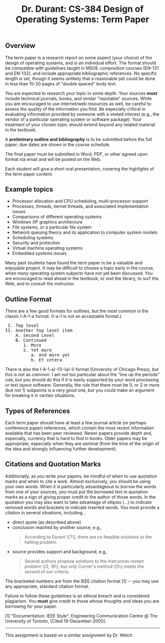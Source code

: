 ﻿---
title: "Dr. Durant: CS-384 Design of Operating Systems: Term Paper"
---

## Overview

The term paper is a research report on some aspect (your choice) of the design of
operating systems, and is an individual effort. The format should be compatible with
guidelines taught in MSOE composition courses (EN-131 and EN-132), and include appropriate
bibliographic references. No specific length is set, though it seems unlikely that a
reasonable job could be done in less than 15-20 pages of &quot;double spaced&quot; body
text.

You are expected to research your topic in some depth. Your sources <b>must</b>
include technical journals, books, and similar &quot;reputable&quot; sources. While you
are encouraged to use internet/web resources as well, be careful to assess the quality of
the information you find. Be especially critical in evaluating information provided by
someone with a vested interest (e.g., the vendor of a particular operating system or
software package). Your treatment of your chosen topic should extend beyond any related
material in the textbook.

A __preliminary outline and bibliography__ is to be submitted before the
full paper; due dates are shown in the course schedule.

The final paper must be submitted in Word, PDF, or other agreed upon
format via email and will be posted on the Web.

Each student will give a short oral presentation, covering the highlights of the term
paper content.

## Example topics

* Processor allocation and CPU scheduling, multi-processor support
* Processes, threads, kernel threads, and associated implementation issues
* Comparisons of different operating systems
* Windows XP graphics architecture
* File systems, or a particular file system
* Network queuing theory and its application to computer system models
* Scheduling systems
* Security and protection
* Virtual machine operating systems
* Embedded systems issues

Many past students have found the term paper to be a
valuable and enjoyable project. It may be difficult to choose a topic early in the course,
when many operating system subjects have not yet been discussed. You are encouraged to read ahead
in the textbook, to visit the library, to surf the Web, and to consult the instructor.

## Outline Format

There are a few good formats for outlines, but the most common is the
classic I-A-1-a format. (I-a-1 is not an acceptable format.)

<pre> I. Top level
II. Another top level item
    A. Second Level
    B. Continued
       1. More
       2. Yet more
          a. And more yet
          b. Et cetera</pre>

There is also the I-A-1-a)-(1)-(a)-i) format (University of Chicago
Press), but this is not as common. I am not too particular about the
"line up the periods" rule, but you should do this if it is easily
supported by your word processing or text layout software. Generally,
the rule that there must be 0, or 2 or more (but not 1) subpoints is a
very good one, but you could make an argument for breaking it in certain
situations.

## Types of References

Each term paper should have at least a few journal article
(or perhaps conference paper) references, which contain the most recent
information available that has been peer reviewed. Newer papers provide
depth and, especially, currency that is hard to find in books. Older
papers may be appropriate, especially when they are seminal (from the
time of the origin of the idea and strongly influencing further
development).

## Citations and Quotation Marks

Additionally, as you write your papers, be mindful of when to use
quotation marks and when to cite a work. Almost exclusively, you should
be using your own words. When it is particularly advantageous to borrow
the words from one of your sources, you must put the borrowed text in
quotation marks as a sign of giving proper credit to the author of those
words. In the quotation you may also want to take advantage of ellipsis
(...) to indicate removed words and brackets to indicate inserted words.
You must provide a citation in several situations, including...

* direct quote (as described above)
* conclusion reached by another source, e.g.,
  <blockquote>According to Durant \[7\], there are no feasible solutions to the
  halting problem.</blockquote>
* source provides support and background, e.g,.
  <blockquote>Several authors propose solutions to the instruction restart problem
  \[3, 18\], but only Corner's method \[5\] meets the second of our
  criteria.</blockquote>

The bracketed numbers are from the
IEEE citation format \[1\] -- you may use any appropriate, standard citation format.

Failure to follow these guidelines is an
ethical breach and is considered plagiarism. You __must__ give credit to those whose
thoughts and ideas you are borrowing for your paper.

\[1\] &quot;Documentation: IEEE
Style&quot;, Engineering Communication Centre @ The University of Toronto, \[Cited
19-December-2005\].

<hr>

This assignment is based on a similar assignment by Dr. Welch
